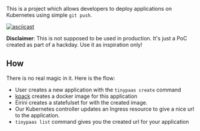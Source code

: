 This is a project which allows developers to deploy applications on Kubernetes using simple `git push`.

[![asciicast](https://asciinema.org/a/vKZlkl1xdJnj2ZWKrpoYrxMcF.svg)](https://asciinema.org/a/vKZlkl1xdJnj2ZWKrpoYrxMcF)

**Disclaimer**: This is not supposed to be used in production. It's just a PoC created as part of a hackday. Use it as inspiration only!

## How

There is no real magic in it. Here is the flow:

- User creates a new application with the `tinypaas create` command
- [kpack](https://github.com/pivotal/kpack) creates a docker image for this application
- Eirini creates a statefulset for with the created image.
- Our Kubernetes controller updates an Ingress resource to give a nice url to the application.
- `tinypaas list` command gives you the created url for your application
